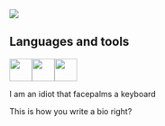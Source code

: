 <img align="center" src="https://github-readme-stats.vercel.app/api?username=tracer755&theme=highcontrast" />
<br />

## Languages and tools
<a href="https://learn.microsoft.com/en-us/dotnet/csharp/" target="_blank"><img width="40" height="40" src="https://cdn.worldvectorlogo.com/logos/c--4.svg" /></a><a href="https://nodejs.org/en/" target="_blank"><img width="40" height="40" src="https://www.vectorlogo.zone/logos/nodejs/nodejs-icon.svg" /></a><a href="https://www.python.org/" target="_blank"><img width="40" height="40" src="https://upload.wikimedia.org/wikipedia/commons/c/c3/Python-logo-notext.svg" /></a>
 
I am an idiot that facepalms a keyboard

This is how you write a bio right?
